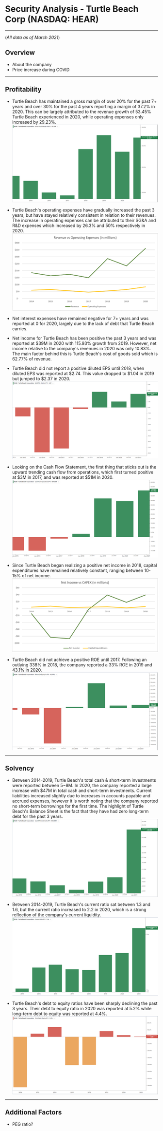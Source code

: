 # Security Analysis - Turtle Beach Corp (NASDAQ: HEAR)
---
(*All data as of March 2021*)
## Overview
- About the company
- Price increase during COVID
---
## Profitability
- Turtle Beach has maintained a gross margin of over 20% for the past 7+ years and over 30% for the past 4 years reporting a margin of 37.2% in 2020. This can be largely attributed to the revenue growth of 53.45% Turtle Beach experienced in 2020, while operating expenses only increased by 29.23%.
![gross_margin](https://github.com/AndrewTymkiv/Turtle_Beach_Analysis/blob/main/images/gross_margin.PNG)

- Turtle Beach's operating expenses have gradually increased the past 3 years, but have stayed relatively consistent in relation to their revenues. The increase in operating expenses can be attributed to their SG&A and R&D expenses which increased by 26.3% and 50% respectively in 2020.
![rev_vs_opex](https://github.com/AndrewTymkiv/Turtle_Beach_Analysis/blob/main/images/rev_vs_opex.PNG)

- Net interest expenses have remained negative for 7+ years and was reported at 0 for 2020, largely due to the lack of debt that Turtle Beach carries.

- Net income for Turtle Beach has been positive the past 3 years and was reported at $39M in 2020 with 115.93% growth from 2019. However, net income relative to the company's revenues in 2020 was only 10.83%. The main factor behind this is Turtle Beach's cost of goods sold which is 62.77% of revenue.

- Turtle Beach did not report a positive diluted EPS until 2018, when diluted EPS was reported at $2.74. This value dropped to $1.04 in 2019 but jumped to $2.37 in 2020. 
![diluted_eps](https://github.com/AndrewTymkiv/Turtle_Beach_Analysis/blob/main/images/diluted_eps.PNG)

- Looking on the Cash Flow Statement, the first thing that sticks out is the upward trending cash flow from operations, which first turned positive at $3M in 2017, and was reported at $51M in 2020.
![cash_ops](https://github.com/AndrewTymkiv/Turtle_Beach_Analysis/blob/main/images/cash_ops.PNG)

- Since Turtle Beach began realizing a positive net income in 2018, capital expenditures have remained relatively constant, ranging between 10-15% of net income.
![netinc_vs_capex](https://github.com/AndrewTymkiv/Turtle_Beach_Analysis/blob/main/images/netinc_vs_capex.PNG)

- Turtle Beach did not achieve a positive ROE until 2017. Following an outlying 338% in 2018, the company reported a 33% ROE in 2019 and 43.1% in 2020. 
![roe](https://github.com/AndrewTymkiv/Turtle_Beach_Analysis/blob/main/images/roe.PNG)

---
## Solvency
- Between 2014-2019, Turtle Beach's total cash & short-term investments were reported between $5-$8M. In 2020, the company reported a large increase with $47M in total cash and short-term investments. Current liabilities increased slightly due to increases in accounts payable and accrued expenses, however it is worth noting that the company reported no short-term borrowings for the first time. The highlight of Turtle Beach's Balance Sheet is the fact that they have had zero long-term debt for the past 3 years.
![cash](https://github.com/AndrewTymkiv/Turtle_Beach_Analysis/blob/main/images/cash.PNG)

- Between 2014-2019, Turtle Beach's current ratio sat between 1.3 and 1.6, but the current ratio increased to 2.2 in 2020, which is a strong reflection of the company's current liquidity.
![current_ratio](https://github.com/AndrewTymkiv/Turtle_Beach_Analysis/blob/main/images/current_ratio.PNG)

- Turtle Beach's debt to equity ratios have been sharply declining the past 3 years. Their debt to equity ratio in 2020 was reported at 5.2% while long-term debt to equity was reported at 4.4%. 
![debt_to_equity](https://github.com/AndrewTymkiv/Turtle_Beach_Analysis/blob/main/images/debt_to_equity.PNG)

---
## Additional Factors
- PEG ratio?
